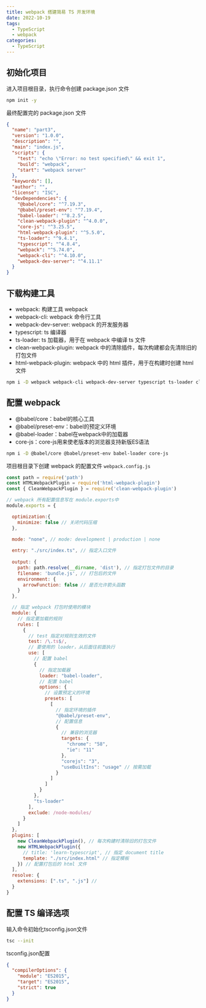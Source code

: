 ```yaml
---
title: webpack 搭建简易 TS 开发环境
date: 2022-10-19
tags:
  - TypeScript
  - webpack
categories: 
  - TypeScript
---
```


## 初始化项目

进入项目根目录，执行命令创建 package.json 文件

```bash
npm init -y
```

最终配置完的 package.json 文件

```json
{
  "name": "part3",
  "version": "1.0.0",
  "description": "",
  "main": "index.js",
  "scripts": {
    "test": "echo \"Error: no test specified\" && exit 1",
    "build": "webpack",
    "start": "webpack server"
  },
  "keywords": [],
  "author": "",
  "license": "ISC",
  "devDependencies": {
    "@babel/core": "^7.19.3",
    "@babel/preset-env": "^7.19.4",
    "babel-loader": "^8.2.5",
    "clean-webpack-plugin": "^4.0.0",
    "core-js": "^3.25.5",
    "html-webpack-plugin": "^5.5.0",
    "ts-loader": "^9.4.1",
    "typescript": "^4.8.4",
    "webpack": "^5.74.0",
    "webpack-cli": "^4.10.0",
    "webpack-dev-server": "^4.11.1"
  }
}
```

## 下载构建工具

- webpack: 构建工具 webpack
- webpack-cli: webpack 命令行工具
- webpack-dev-server: webpack 的开发服务器
- typescript: ts 编译器
- ts-loader: ts 加载器，用于在 webpack 中编译 ts 文件
- clean-webpack-plugin: webpack 中的清除插件，每次构建都会先清除旧的打包文件
- html-webpack-plugin: webpack 中的 html 插件，用于在构建时创建 html 文件

```bash
npm i -D webpack webpack-cli webpack-dev-server typescript ts-loader clean-webpack-plugin html-webpack-plugin
```

## 配置 webpack

- @babel/core：babel的核心工具
- @babel/preset-env：babel的预定义环境
- @babel-loader：babel在webpack中的加载器
- core-js：core-js用来使老版本的浏览器支持新版ES语法

```bash
npm i -D @babel/core @babel/preset-env babel-loader core-js
```

项目根目录下创建 webpack 的配置文件 `webpack.config.js`

```JavaScript
const path = require('path')
const HTMLWebpackPlugin = require('html-webpack-plugin')
const { CleanWebpackPlugin } = require('clean-webpack-plugin')

// webpack 所有配置信息写在 module.exports中
module.exports = {

  optimization:{
    minimize: false // 关闭代码压缩
  },

  mode: "none", // mode: development | production | none
  
  entry: "./src/index.ts", // 指定入口文件
  
  output: {
    path: path.resolve(__dirname, 'dist'), // 指定打包文件的目录
    filename: 'bundle.js', // 打包后的文件
    environment: {
      arrowFunction: false // 是否允许箭头函数
    }
  },

  // 指定 webpack 打包时使用的模块
  module: {
    // 指定要加载的规则
    rules: [
      {
        // test 指定对规则生效的文件
        test: /\.ts$/,
        // 要使用的 loader，从后面往前面执行
        use: [
          // 配置 babel
          {
            // 指定加载器
            loader: "babel-loader",
            // 配置 babel
            options: {
              // 设置预定义的环境
              presets: [
                [
                  // 指定环境的插件
                  "@babel/preset-env",
                  // 配置信息
                  {
                    // 兼容的浏览器
                    targets: {
                      "chrome": "58",
                      "ie": "11"
                    },
                    "corejs": "3",
                    "useBuiltIns": "usage" // 按需加载
                  }
                ]
              ]
            }
          },
          "ts-loader"
        ],
        exclude: /node-modules/
      }
    ]
  },
  plugins: [
    new CleanWebpackPlugin(), // 每次构建时清除旧的打包文件
    new HTMLWebpackPlugin({
      // title: 'learn-typescript', // 指定 document title
      template: "./src/index.html" // 指定模板
    }) // 配置打包后的 html 文件
  ],
  resolve: {
    extensions: [".ts", ".js"] // 
  }
}
```

## 配置 TS 编译选项

输入命令初始化tsconfig.json文件

```bash
tsc --init
```

tsconfig.json配置

```json
{
  "compilerOptions": {
    "module": "ES2015",
    "target": "ES2015",
    "strict": true
  }
}
```